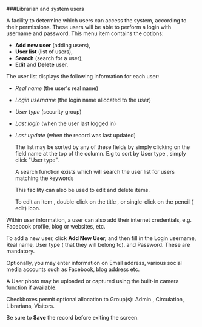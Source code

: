 ###Librarian and system users

A facility to determine which users can access the system, according to their permissions. These users will be able to perform a login with username and password. This menu item contains the options:

- **Add new user** (adding users), 
- **User list** (list of users), 
- **Search** (search for a user), 
- **Edit** and **Delete** user. 

The user list displays the following information for each user:

* *Real name* (the user's real name)

* *Login username* (the login name allocated to the user)

* *User type* (security group)

* *Last login* (when the user last logged in)

* *Last update* (when the record was last updated)

  The list may be sorted by any of these fields by simply clicking on the field name at the top of the column. E.g to sort by User type , simply click "User type".

  A search function exists which will search the user list for users matching the keywords

  This facility can also be used to edit and delete items. 

  To edit an item , double-click on the title , or single-click on the pencil ( edit) icon.

Within user information, a user can also add their internet credentials, e.g. Facebook profile, blog or websites, etc.

To add a new user, click **Add New User,** and then fill in the Login username, Real name, User type ( that they will belong to), and Password. These are mandatory.

Optionally, you may enter information on Email address, various social media accounts such as Facebook, blog address etc.

A User photo may be uploaded or captured using the built-in camera function if available.

Checkboxes permit optional allocation to Group(s): Admin , Circulation, Librarians, Visitors.

Be sure to **Save** the record before exiting the screen.